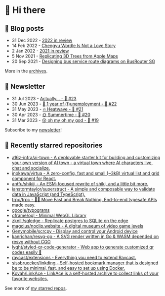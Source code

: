 # 👋 Hi there

## 📝 Blog posts

<!-- feed start -->
- 31 Dec 2022 - [2022 in review](https://cheeaun.com/blog/2022/12/2022-in-review/)
- 14 Feb 2022 - [Chengyu Wordle Is Not a Love Story](https://cheeaun.com/blog/2022/02/chengyu-wordle-is-not-a-love-story/)
- 2 Jan 2022 - [2021 in review](https://cheeaun.com/blog/2022/01/2021-in-review/)
- 5 Nov 2021 - [Replicating 3D Trees from Apple Maps](https://cheeaun.com/blog/2021/11/replicating-3d-trees-apple-maps/)
- 20 Sep 2021 - [Designing bus service route diagrams on BusRouter SG](https://cheeaun.com/blog/2021/09/bus-service-route-diagrams-busrouter-sg/)
<!-- feed end -->

More in the [archives](https://cheeaun.com/blog/archives/).

## 📰 Newsletter

<!-- newsletter start -->
- 31 Jul 2023 - [Actually… - 🥫 #23](https://cheeaun.substack.com/p/actually-23)
- 30 Jun 2023 - [🎂 1 year of (f)unemployment - 🥫 #22](https://cheeaun.substack.com/p/1-year-of-funemployment-22)
- 31 May 2023 - [🔥 Heatwave - 🥫 #21](https://cheeaun.substack.com/p/heatwave-21)
- 30 Apr 2023 - [🌞 Summertime - 🥫 #20](https://cheeaun.substack.com/p/summertime-20)
- 31 Mar 2023 - [😲 oh my oh my god - 🥫 #19](https://cheeaun.substack.com/p/oh-my-oh-my-god-19)
<!-- newsletter end -->

Subscribe to my [newsletter](https://cheeaun.substack.com/)!

## 🌟 Recently starred repositories

<!-- starred repos start -->
- [a16z-infra/ai-town - A deployable starter kit for building and customizing your own version of AI town - a virtual town where AI characters live, chat and socialize.](https://github.com/a16z-infra/ai-town)
- [inokawa/virtua - A zero-config, fast and small (~3kB) virtual list and grid component for React.](https://github.com/inokawa/virtua)
- [antfu/shikiji - An ESM-focused rewrite of shiki, and a little bit more.](https://github.com/antfu/shikiji)
- [ianstormtaylor/superstruct - A simple and composable way to validate data in JavaScript (and TypeScript).](https://github.com/ianstormtaylor/superstruct)
- [trpc/trpc - 🧙‍♀️  Move Fast and Break Nothing. End-to-end typesafe APIs made easy. ](https://github.com/trpc/trpc)
- [google/typograms](https://github.com/google/typograms)
- [oframe/ogl - Minimal WebGL Library](https://github.com/oframe/ogl)
- [zknill/sqledge - Replicate postgres to SQLite on the edge](https://github.com/zknill/sqledge)
- [magcius/noclip.website - A digital museum of video game levels](https://github.com/magcius/noclip.website)
- [Genymobile/scrcpy - Display and control your Android device](https://github.com/Genymobile/scrcpy)
- [kanrichan/resvg-go - A SVG render written in Go & WASM depended on resvg without CGO](https://github.com/kanrichan/resvg-go)
- [lyqht/styled-qr-code-generator - Web app to generate customized qr codes easily 👾](https://github.com/lyqht/styled-qr-code-generator)
- [raycast/extensions - Everything you need to extend Raycast.](https://github.com/raycast/extensions)
- [sissbruecker/linkding - Self-hosted bookmark manager that is designed be to be minimal, fast, and easy to set up using Docker.](https://github.com/sissbruecker/linkding)
- [Kovah/LinkAce - LinkAce is a self-hosted archive to collect links of your favorite websites.](https://github.com/Kovah/LinkAce)
<!-- starred repos end -->

See more of [my starred repos](https://github.com/stars/cheeaun/).
